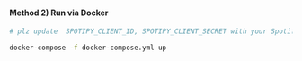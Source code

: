 
#### Method 2) Run via Docker 

```bash 
# plz update  SPOTIPY_CLIENT_ID, SPOTIPY_CLIENT_SECRET with your Spotify creds

docker-compose -f docker-compose.yml up

```

